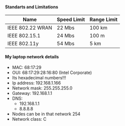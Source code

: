 #### Standarts and Limitations
|Name|Speed Limit| Range Limit|
|----|----|----|
|IEEE 802.22 WRAN|22 Mbs|100 km|
|IEEE 802.15.1|24 Mbs|100 m|
|IEEE 802.11y|54 Mbs|5 km|

#### My laptop network details  
* MAC: 68:17:29
* OUI: 68:17:29:28:16:80 (Intel Corporate)
* Its hexadecimal numbers!!!
* Ip address: 192.168.1.166
* Network mask: 255.255.255.0
* Gateway: 192.168.1.1
* DNS:
  * 192.168.1.1
  * 8.8.8.8
* Nodes can be in that network 254
* Network class: C
